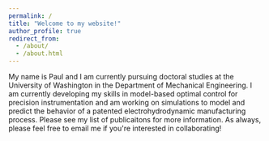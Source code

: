 ```yaml
---
permalink: /
title: "Welcome to my website!"
author_profile: true
redirect_from: 
  - /about/
  - /about.html
---
```


My name is Paul and I am currently pursuing doctoral studies at the University of Washington in the Department of Mechanical Engineering. I am currently developing my skills in model-based optimal control for precision instrumentation and am working on simulations to model and predict the behavior of a patented electrohydrodynamic manufacturing process. Please see my list of publicaitons for more information. As always, please feel free to email me if you're interested in collaborating!



